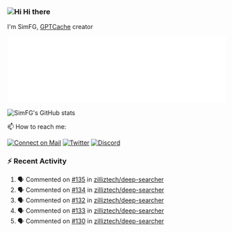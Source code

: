 ### <img src='https://qpluspicture.oss-cn-beijing.aliyuncs.com/6LjjQA/Hi.gif' alt='Hi' width="24"/> Hi there

I'm SimFG, [GPTCache](https://github.com/zilliztech/GPTCache) creator

![Metrics 👋](/metrics.plugin.followup.user.svg)

![SimFG's GitHub stats](https://github-readme-stats.vercel.app/api?username=SimFG&show_icons=true&theme=radical&count_private=true)

📫 How to reach me:

[![Connect on Mail](https://img.shields.io/badge/Ask%20me-anything-1abc9c.svg)](mailto:1142838399@qq.com)
[![Twitter](https://img.shields.io/twitter/follow/FogSim?style=social)](https://twitter.com/FogSim)
[![Discord](https://img.shields.io/discord/1092648432495251507?label=Discord&logo=discord)](https://discord.gg/Q8C6WEjSWV)

### :zap: Recent Activity

<!--START_SECTION:activity-->
1. 🗣 Commented on [#135](https://github.com/zilliztech/deep-searcher/issues/135) in [zilliztech/deep-searcher](https://github.com/zilliztech/deep-searcher)
2. 🗣 Commented on [#134](https://github.com/zilliztech/deep-searcher/issues/134) in [zilliztech/deep-searcher](https://github.com/zilliztech/deep-searcher)
3. 🗣 Commented on [#132](https://github.com/zilliztech/deep-searcher/issues/132) in [zilliztech/deep-searcher](https://github.com/zilliztech/deep-searcher)
4. 🗣 Commented on [#133](https://github.com/zilliztech/deep-searcher/issues/133) in [zilliztech/deep-searcher](https://github.com/zilliztech/deep-searcher)
5. 🗣 Commented on [#130](https://github.com/zilliztech/deep-searcher/issues/130) in [zilliztech/deep-searcher](https://github.com/zilliztech/deep-searcher)
<!--END_SECTION:activity-->

